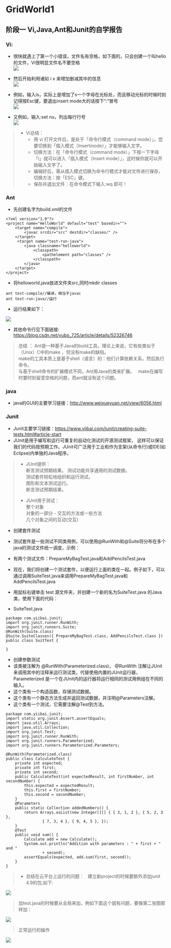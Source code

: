 # GridWorld1  
## 阶段一 Vi,Java,Ant和Junit的自学报告  

### Vi:
* 很快就遇上了第一个小错误，文件名有空格，如下面的，只会创建一个叫hello的文件，Vi很明显文件名不要空格  
  <img src="http://imglf6.nosdn.127.net/img/Z281REhERnhNZlhmNHB3cnQ2ZEtHRllvYTRoVmphUzFaTHlZUzVZYnBlR1VNU2FzVStmZ3dBPT0.png?imageView&thumbnail=500x0&quality=96&stripmeta=0"  />    
* 然后开始利用诸如  i  x  来增加删减其中的信息  
  <img src="http://imglf4.nosdn.127.net/img/Z281REhERnhNZlhmNHB3cnQ2ZEtHSFJVOU8xR3VGekI1NW5jNFVDVmN1M3ZMdmdsSThiWTVnPT0.png?imageView&thumbnail=500x0&quality=96&stripmeta=0" /> 
* 例如，输入is，实际上是增加了s一个字母在光标处，而且移动光标的时候时刻记得按Esc键，要退出insert mode大的话按下“:”冒号    
  <img src="http://imglf3.nosdn.127.net/img/Z281REhERnhNZlhmNHB3cnQ2ZEtHTWRuWC9GaU0wWFhZeXVnTURlZjR1QnZNT0xUcllCNU1nPT0.png?imageView&thumbnail=500x0&quality=96&stripmeta=0" />    
   
* 又例如，输入:set nu，列出每行行号  
   <img src="http://imglf3.nosdn.127.net/img/Z281REhERnhNZlhmNHB3cnQ2ZEtHQ0hUQVlCRzBSRmNXTG5GWTR1Tm1qRkZyNUtDNjRZMFNnPT0.png?imageView&thumbnail=500x0&quality=96&stripmeta=0"  />  
> * Vi总结： 
>   * 用 vi 打开文件后，是处于「命令行模式（command mode）」，您要切换到「插入模式（Insertmode）」才能够输入文字。  
>   * 切换方法：在「命令行模式（command mode）」下按一下字母「i」就可以进入「插入模式（Insert mode）」，这时候你就可以开始输入文字了。  
>   * 编辑好后，需从插入模式切换为命令行模式才能对文件进行保存，切换方法：按「ESC」键。  
>   * 保存并退出文件：在命令模式下输入:wq 即可！ 

### Ant  
* 先创建名字为build.xml的文件
```  
<?xml version="1.0"?>  
<project name="HelloWorld" default="test" basedir="">  
    <target name="compile">  
        <javac srcdir="src" destdir="classes/" />  
    </target>  
     <target name="test-run-java">  
        <java classname="helloworld">  
            <classpath>  
                <pathelement path="classes" />  
            </classpath>  
        </java>  
    </target>  
</project>  
```  

* 将helloworld.java放进文件夹src,同时mkdir classes  

``` 
ant test-compile//编译，相当于javac
ant test-run-java//运行

```  

 * 运行结果如下： 
<img src="http://imglf3.nosdn.127.net/img/Z281REhERnhNZldLRkNMQzBuTHR4RkhVQUt4Y0VTMm95endrWkRVR2hpSWFmNXhPbVdYY1ZRPT0.png?imageView&thumbnail=500x0&quality=96&stripmeta=0"  />  

 * 其他命令行见下面链接:  
 https://blog.csdn.net/yubo_725/article/details/52326746  
 
> 总结 ： 
> Ant是一种基于Java的build工具。理论上来说，它有些类似于（Unix）C中的make ，但没有make的缺陷。  
> make的工具本质上是基于shell（语言）的：他们计算依赖关系，然后执行命令。  
> 与基于shell命令的扩展模式不同，Ant用Java的类来扩展。  
> make在编写时要时刻留意空格的问题，而ant就没有这个问题。  
 
### java  
* java的GUI的主要学习链接：http://www.weixueyuan.net/view/6056.html  

### Junit  
* Junit主要学习链接：https://www.yiibai.com/junit/creating-suite-tests.html#article-start
* JUnit是用于编写和运行可重复的自动化测试的开源测试框架， 这样可以保证我们的代码按预期工作。JUnit可广泛用于工业和作为支架(从命令行)或IDE(如Eclipse)内单独的Java程序。  

> * JUnit提供：  
> 断言测试预期结果。
> 测试功能共享通用的测试数据。  
> 测试套件轻松地组织和运行测试。  
> 图形和文本测试运行。  
> 断言测试预期结果。  
>
> * JUnit用于测试：  
> 整个对象  
> 对象的一部分 - 交互的方法或一些方法  
> 几个对象之间的互动(交互)  

 * 创建套件测试  
 * 测试套件是一些测试不同类用例，可以使用@RunWith和@Suite将分布在多个java的测试文件统一调度，示例：  
 * 有两个测试文件：PrepareMyBagTest.java和AddPencilsTest.java  
 * 现在，我们将创建一个测试套件，以便运行上面的类在一起。例子如下，可以通过调用SuiteTest.java来调用PrepareMyBagTest.java和AddPencilsTest.java  
 * 用鼠标右键单击 test 源文件夹，并创建一个新的名为SuiteTest.java 的Java类，使用下面的代码：

 * SuiteTest.java
```  
package com.yiibai.junit;
import org.junit.runner.RunWith;
import org.junit.runners.Suite;
@RunWith(Suite.class)
@Suite.SuiteClasses({ PrepareMyBagTest.class, AddPencilsTest.class })
public class SuitTest {

}
```  
 * 创建参数测试  
 * 该类被注解为 @RunWith(Parameterized.class)， @RunWith 注解让JUnit来调用其中的注释来运行测试类，代替使用内置的JUnit运行器，Parameterized 是一个在JUnit内的运行器将运行相同的测试用例组在不同的输入。  
 * 这个类有一个构造函数，存储测试数据。  
 * 这个类有一个静态方法生成并返回测试数据，并注明@Parameters注解。  
 * 这个类有一个测试，它需要注解@Test到方法。  
 
``` 
package com.yiibai.junit;
import static org.junit.Assert.assertEquals;
import java.util.Arrays;
import java.util.Collection;
import org.junit.Test;
import org.junit.runner.RunWith;
import org.junit.runners.Parameterized;
import org.junit.runners.Parameterized.Parameters;

@RunWith(Parameterized.class)
public class CalculateTest {
	private int expected;
	private int first;
	private int second;
	public CalculateTest(int expectedResult, int firstNumber, int secondNumber) {
		this.expected = expectedResult;
		this.first = firstNumber;
		this.second = secondNumber;
	}
	@Parameters
	public static Collection addedNumbers() {
		return Arrays.asList(new Integer[][] { { 3, 1, 2 }, { 5, 2, 3 },
				{ 7, 3, 4 }, { 9, 4, 5 }, });
	}
	@Test
	public void sum() {
		Calculate add = new Calculate();
		System.out.println("Addition with parameters : " + first + " and "
				+ second);
		assertEquals(expected, add.sum(first, second));
	}
}
```

> * 总结在云平台上运行的问题：  
> 建立新project的时候要额外添加junit 4.9的包,如下:  
<img src="http://imglf4.nosdn.127.net/img/Z281REhERnhNZlZ1MmtTZXc0Q0FtdG1nTXNYMHU4TnYwZ3hhS0d3Q0tPZlVvZE44OTd3SDZ3PT0.png?imageView&thumbnail=500x0&quality=96&stripmeta=0"  />   

> 加test.java的时候要从全局来加，例如下面这个就有问题，要像第二张图那样加：  
<img src="http://imglf4.nosdn.127.net/img/Z281REhERnhNZlZ1MmtTZXc0Q0FtaFFvTkZJaVhCSVdtUVVDb3lwako1QXF3L2gvV2ZJMFZ3PT0.png?imageView&thumbnail=500x0&quality=96&stripmeta=0"  />

> 正常运行的操作  

  <img src="http://imglf6.nosdn.127.net/img/Z281REhERnhNZlZ1MmtTZXc0Q0FtaTRvSDNERkZlcEJsRlJmZGpFLzNkWjlOYXorYzdIekpBPT0.png?imageView&thumbnail=500x0&quality=96&stripmeta=0"  />  
